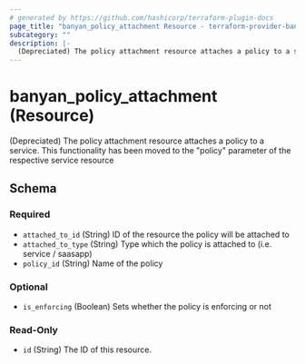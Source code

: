 ```yaml
---
# generated by https://github.com/hashicorp/terraform-plugin-docs
page_title: "banyan_policy_attachment Resource - terraform-provider-banyan"
subcategory: ""
description: |-
  (Depreciated) The policy attachment resource attaches a policy to a service. This functionality has been moved to the "policy" parameter of the respective service resource
---
```


# banyan_policy_attachment (Resource)

(Depreciated) The policy attachment resource attaches a policy to a service. This functionality has been moved to the "policy" parameter of the respective service resource



<!-- schema generated by tfplugindocs -->
## Schema

### Required

- `attached_to_id` (String) ID of the resource the policy will be attached to
- `attached_to_type` (String) Type which the policy is attached to (i.e. service / saasapp)
- `policy_id` (String) Name of the policy

### Optional

- `is_enforcing` (Boolean) Sets whether the policy is enforcing or not

### Read-Only

- `id` (String) The ID of this resource.


